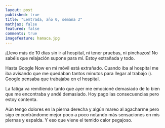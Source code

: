 ```yaml
---
layout: post
published: true
title: "Lemtrada, año 0, semana 3"
mathjax: false
featured: false
comments: true
imagefeature: hamaca.jpg
---
```


¡Llevo más de 10 días sin ir al hospital, ni tener pruebas, ni pinchazos! No sabéis que relajación supone para mí. Estoy extrañada y todo.

Hasta Google Now en mi móvil está extrañado. Cuando iba al hospital me iba avisando que me quedaban tantos minutos para llegar al trabajo :). Google pensaba que trabajaba en el hospital.

La fatiga va remitiendo tanto que ayer me emocioné demasiado de lo bien que me encontraba y andé demasiado. Hoy pago las consecuencias pero estoy contenta.

Aún tengo dolores en la pierna derecha y algún mareo al agacharme pero sigo encontrándome mejor poco a poco notando más sensaciones en mis piernas y espalda. Y eso que viene el temido calor pegajoso.